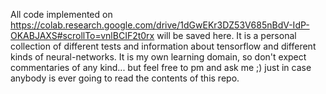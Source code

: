 All code implemented on https://colab.research.google.com/drive/1dGwEKr3DZ53V685nBdV-IdP-OKABJAXS#scrollTo=vnlBCIF2t0rx
will be saved here.
It is a personal collection of different tests and information about tensorflow and different kinds of neural-networks.
It is my own learning domain, so don't expect commentaries of any kind... but feel free to pm and ask me ;)
just in case anybody is ever going to read the contents of this repo.
